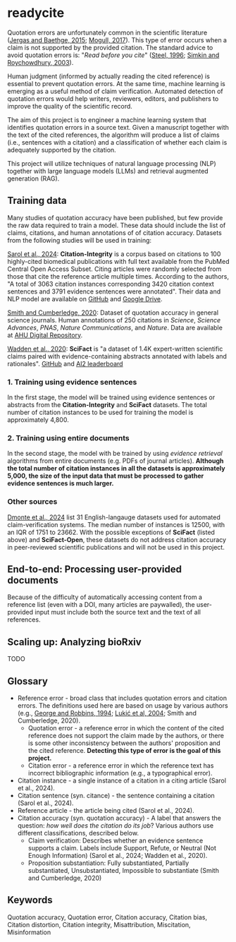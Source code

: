 # readycite

Quotation errors are unfortunately common in the scientific literature ([Jergas and Baethge, 2015](https://doi.org/10.7717/peerj.1364); [Mogull, 2017](https://doi.org/10.1371/journal.pone.0184727)). This type of error occurs when a claim is not supported by the provided citation. The standard advice to avoid quotation errors is: "*Read before you cite*" ([Steel, 1996](https://doi.org/10.1093/bioinformatics/btae420); [Simkin and Roychowdhury, 2003](https://doi.org/10.25088/ComplexSystems.14.3.269)).

Human judgment (informed by actually reading the cited reference) is essential to prevent quotation errors. At the same time, machine learning is emerging as a useful method of claim verification. Automated detection of quotation errors would help writers, reviewers, editors, and publishers to improve the quality of the scientific record.

The aim of this project is to engineer a machine learning system that identifies quotation errors in a source text. Given a manuscript together with the text of the cited references, the algorithm will produce a list of claims (i.e., sentences with a citation) and a classification of whether each claim is adequately supported by the citation.

This project will utilize techniques of natural language processing (NLP) together with large language models (LLMs) and retrieval augmented generation (RAG).

## Training data

Many studies of quotation accuracy have been published, but few provide the raw data required to train a model. These data should include the list of claims, citations, and human annotations of of citation accuracy. Datasets from the following studies will be used in training:

[Sarol et al., 2024](https://10.1093/bioinformatics/btae420): **Citation-Integrity** is a corpus based on citations to 100 highly-cited biomedical publications with full text available from the PubMed Central Open Access Subset. Citing articles were randomly selected from those that cite the reference article multiple times. According to the authors, "A total of 3063 citation instances corresponding 3420 cita­tion context sentences and 3791 evidence sentences were annotated". Their data and NLP model are available on [GitHub](https://github.com/ScienceNLP-Lab/Citation-Integrity/) and [Google Drive](https://drive.google.com/drive/u/0/folders/11b6Z8iv2FXObWmLaqfYzgUQsaL4QgTT2).

[Smith and Cumberledge, 2020](https://doi.org/10.1098/rspa.2020.0538): Dataset of quotation accuracy in general science journals. Human annotations of 250 citations in *Science*, *Science Advances*, *PNAS*, *Nature Communications*, and *Nature*. Data are available at [AHU Digital Repository](http://hdl.handle.net/20.500.12521/8).

[Wadden et al., 2020](https://doi.org/10.18653/v1/2020.emnlp-main.609): **SciFact** is "a dataset of 1.4K expert-written scientific claims paired with evidence-containing abstracts annotated with labels and rationales". [GitHub](https://github.com/allenai/scifact) and [AI2 leaderboard](https://leaderboard.allenai.org/scifact/submissions/public)

### 1. Training using evidence sentences

In the first stage, the model will be trained using evidence sentences or abstracts from the **Citation-Integrity** and **SciFact** datasets. The total number of citation instances to be used for training the model is approximately 4,800. 

### 2. Training using entire documents

In the second stage, the model with be trained by using *evidence retrieval* algorithms from entire documents (e.g. PDFs of journal articles). **Although the total number of citation instances in all the datasets is approximately 5,000, the size of the input data that must be processed to gather evidence sentences is much larger.**

### Other sources

[Dmonte et al., 2024](https://doi.org/10.48550/arXiv.2408.14317) list 31 English-langauge datasets used for automated claim-verification systems. The median number of instances is 12500, with an IQR of 1751 to 23662. With the possible exceptions of **SciFact** (listed above) and **SciFact-Open**, these datasets do not address citation accuracy in peer-reviewed scientific publications and will not be used in this project.

## End-to-end: Processing user-provided documents

Because of the difficulty of automatically accessing content from a reference list (even with a DOI, many articles are paywalled), the user-provided input must include both the source text and the text of all references.

## Scaling up: Analyzing bioRxiv

TODO

## Glossary

- Reference error - broad class that includes quotation errors and citation errors. The definitions used here are based on usage by various authors (e.g., [George and Robbins, 1994](https://doi.org/10.1016/S0190-9622(94)70136-9); [Lukić et al, 2004](https://doi.org/10.1002/ca.10255); Smith and Cumberledge, 2020).
	- Quotation error - a reference error in which the content of the cited reference does not support the claim made by the authors, or there is some other inconsistency between the authors' proposition and the cited reference. **Detecting this type of error is the goal of this project.**
	- Citation error - a reference error in which the reference text has incorrect bibliographic information (e.g., a typographical error).
- Citation instance - a single instance of a citation in a citing article (Sarol et al., 2024).
- Citation sentence (syn. citance) - the sentence containing a citation (Sarol et al., 2024).
- Reference article - the article being cited (Sarol et al., 2024).
- Citation accuracy (syn. quotation accuracy) - A label that answers the question: *how well does the citation do its job*? Various authors use different classifications, described below.
	- Claim verification: Describes whether an evidence sentence supports a claim. Labels include Support, Refute, or Neutral (Not Enough Information) (Sarol et al., 2024; Wadden et al., 2020).
	- Proposition substantiation: Fully substantiated, Partially substantiated, Unsubstantiated, Impossible to substantiate (Smith and Cumberledge, 2020)

## Keywords

Quotation accuracy, Quotation error, Citation accuracy, Citation bias, Citation distortion, Citation integrity, Misattribution, Miscitation, Misinformation
